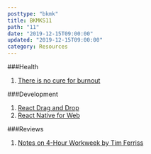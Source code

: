 ```yaml
---
posttype: "bkmk"
title: BKMKS11
path: "11"
date: "2019-12-15T09:00:00"
updated: "2019-12-15T09:00:00"
category: Resources
---
```

###Health
1. [There is no cure for burnout](https://elladawson.com/2019/11/18/there-is-no-cure-for-burnout/)

###Development
1. [React Drag and Drop](https://react-dnd.github.io/)
1. [React Native for Web](https://necolas.github.io/react-native-web)

###Reviews
1. [Notes on 4-Hour Workweek by Tim Ferriss](https://www.reddit.com/r/digitalnomad/comments/e8ygyp/the_4hour_work_week_by_timothy_ferriss_my_full/)
